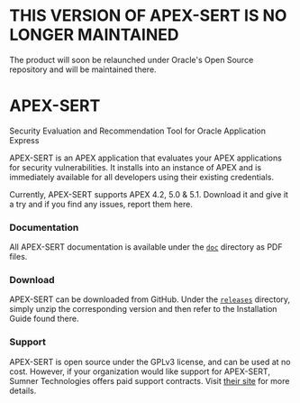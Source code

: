 # THIS VERSION OF APEX-SERT IS NO LONGER MAINTAINED #
The product will soon be relaunched under Oracle's Open Source repository and will be maintained there. 


# APEX-SERT
Security Evaluation and Recommendation Tool for Oracle Application Express

APEX-SERT is an APEX application that evaluates your APEX applications for security vulnerabilities.  It installs into an instance of APEX and is immediately available for all developers using their existing credentials.

Currently, APEX-SERT supports APEX 4.2, 5.0 & 5.1.  Download it and give it a try and if you find any issues, report them here.  

### Documentation
All APEX-SERT documentation is available under the [`doc`](/doc) directory as PDF files.

### Download
APEX-SERT can be downloaded from GitHub. Under the [`releases`](/releases) directory, simply unzip the corresponding version and then refer to the Installation Guide found there.

### Support
APEX-SERT is open source under the GPLv3 license, and can be used at no cost.  However, if your organization would like support for APEX-SERT, Sumner Technologies offers paid support contracts.  Visit <a href="http://www.sumnertech.com/apex-sert">their site</a> for more details.
